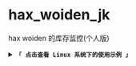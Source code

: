 # hax_woiden_jk
hax woiden 的库存监控(个人版)

<details>
<summary><code><strong>「 点击查看 Linux 系统下的使用示例 」</strong></code></summary>
****
## 配置文件填写教程
```
#smtp邮件发送
email:
#smtp服务器
  smtp: smtp.163.com #填写smtp服务器域名
#smtp服务器端口
  port: 25 #默认25 基本上不用更改
#发信邮箱
  from: 1@163.com
#发信邮箱密码 非邮箱密码而是创建的smtp的密码一般叫授权码
  key: 
#收信邮箱 可以多个 
  to:
   - 1@qq.com
   - 1@gmail.com
# pushplus推送 官网 https://www.pushplus.plus/
push_plus:
#push_plus 你的token
  token: 1
#推送通道 需要用哪个通道就把哪个通道的注释取消了
#通道名字不能更改
  channel:
#mail 邮箱
    - mail
#微信
    - wechat
#企业微信
    - webhook
#钉钉
    - cp
#短信
    - sms
```
****
</details>

